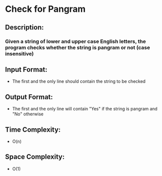 # Check for Pangram
## Description:
### Given a string of lower and upper case English letters, the program checks whether the string is pangram or not (case insensitive)
## Input Format:
* The first and the only line should contain the string to be checked
## Output Format:
* The first and the only line will contain "Yes" if the string is pangram and "No" otherwise
## Time Complexity: 
* O(n)
## Space Complexity:
* O(1)